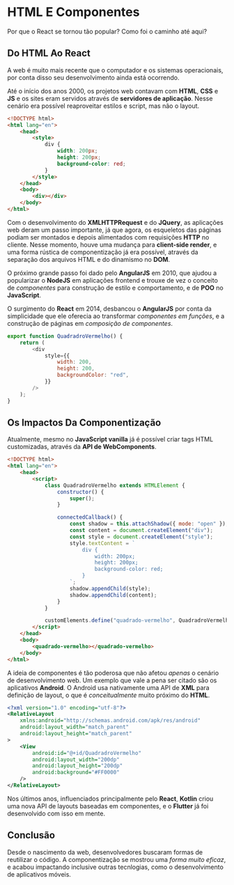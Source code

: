 # HTML E Componentes

Por que o React se tornou tão popular? Como foi o caminho até aqui?

## Do HTML Ao React

A web é muito mais recente que o computador e os sistemas operacionais, por conta disso seu
desenvolvimento ainda está ocorrendo.

Até o início dos anos 2000, os projetos web contavam com **HTML**, **CSS** e **JS** e os sites eram
servidos através de **servidores de aplicação**. Nesse cenário era possível reaproveitar estilos e
script, mas não o layout.

```html
<!DOCTYPE html>
<html lang="en">
    <head>
        <style>
            div {
                width: 200px;
                height: 200px;
                background-color: red;
            }
        </style>
    </head>
    <body>
        <div></div>
    </body>
</html>
```

Com o desenvolvimento do **XMLHTTPRequest** e do **JQuery**, as aplicações web deram um passo
importante, já que agora, os esqueletos das páginas podiam ser montados e depois alimentados com
requisições **HTTP** no cliente. Nesse momento, houve uma mudança para **client-side render**, e uma
forma rústica de componentização já era possível, através da separação dos arquivos HTML e do
dinamismo no **DOM**.

O próximo grande passo foi dado pelo **AngularJS** em 2010, que ajudou a popularizar o **NodeJS** em
aplicações frontend e trouxe de vez o conceito de _componentes_ para construção de estilo e
comportamento, e de **POO** no **JavaScript**.

O surgimento do **React** em 2014, desbancou o **AngularJS** por conta da simplicidade que ele
oferecia ao transformar _componentes em funções_, e a construção de páginas em _composição de
componentes_.

```js
export function QuadradroVermelho() {
    return (
        <div
            style={{
                width: 200,
                height: 200,
                backgroundColor: "red",
            }}
        />
    );
}
```

## Os Impactos Da Componentização

Atualmente, mesmo no **JavaScript vanilla** já é possível criar tags HTML customizadas, através da
**API de WebComponents**.

```html
<!DOCTYPE html>
<html lang="en">
    <head>
        <script>
            class QuadradroVermelho extends HTMLElement {
                constructor() {
                    super();
                }

                connectedCallback() {
                    const shadow = this.attachShadow({ mode: "open" });
                    const content = document.createElement("div");
                    const style = document.createElement("style");
                    style.textContent = `
                        div {
                            width: 200px;
                            height: 200px;
                            background-color: red;
                        }
                    `;
                    shadow.appendChild(style);
                    shadow.appendChild(content);
                }
            }

            customElements.define("quadrado-vermelho", QuadradroVermelho);
        </script>
    </head>
    <body>
        <quadrado-vermelho></quadrado-vermelho>
    </body>
</html>
```

A ideia de componentes é tão poderosa que não afetou _apenas_ o cenário de desenvolvimento web. Um
exemplo que vale a pena ser citado são os aplicativos **Android**. O Android usa nativamente uma API
de **XML** para definição de layout, o que é _conceitualmente_ muito próximo do **HTML**.

```xml
<?xml version="1.0" encoding="utf-8"?>
<RelativeLayout
    xmlns:android="http://schemas.android.com/apk/res/android"
    android:layout_width="match_parent"
    android:layout_height="match_parent"
>
    <View
        android:id="@+id/QuadradroVermelho"
        android:layout_width="200dp"
        android:layout_height="200dp"
        android:background="#FF0000"
    />
</RelativeLayout>
```

Nos últimos anos, influenciados principalmente pelo **React**, **Kotlin** criou uma nova API de
layouts baseadas em componentes, e o **Flutter** já foi desenvolvido com isso em mente.

## Conclusão

Desde o nascimento da web, desenvolvedores buscaram formas de reutilizar o código. A componentização
se mostrou uma _forma muito eficaz_, e acabou impactando inclusive outras tecnlogias, como o
desenvolvimento de aplicativos móveis.
